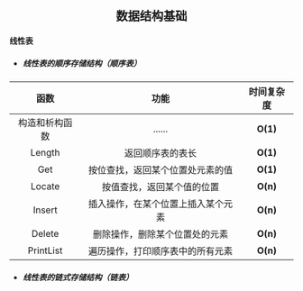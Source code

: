 <h2 align = "center">数据结构基础</h2>

#### 线性表

- ##### 线性表的顺序存储结构（顺序表）

|      函数      |                功能                | 时间复杂度 |
| :------------: | :--------------------------------: | :--------: |
| 构造和析构函数 |               ......               |  **O(1)**  |
|     Length     |          返回顺序表的表长          |  **O(1)**  |
|      Get       |  按位查找，返回某个位置处元素的值  |  **O(1)**  |
|     Locate     |     按值查找，返回某个值的位置     |  **O(n)**  |
|     Insert     | 插入操作，在某个位置上插入某个元素 |  **O(n)**  |
|     Delete     |   删除操作，删除某个位置处的元素   |  **O(n)**  |
|   PrintList    |  遍历操作，打印顺序表中的所有元素  |  **O(n)**  |

- ##### 线性表的链式存储结构（链表）

